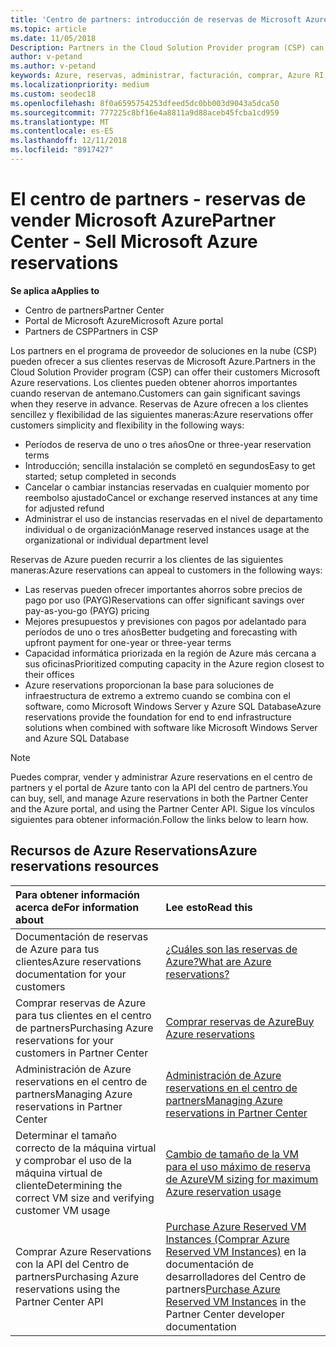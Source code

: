 ```yaml
---
title: 'Centro de partners: introducción de reservas de Microsoft Azure | El centro de partners'
ms.topic: article
ms.date: 11/05/2018
Description: Partners in the Cloud Solution Provider program (CSP) can offer their customers Microsoft Azure reservations.
author: v-petand
ms.author: v-petand
keywords: Azure, reservas, administrar, facturación, comprar, Azure RI, instancias reservadas de Azure
ms.localizationpriority: medium
ms.custom: seodec18
ms.openlocfilehash: 8f0a6595754253dfeed5dc0bb003d9043a5dca50
ms.sourcegitcommit: 777225c8bf16e4a8811a9d88aceb45fcba1cd959
ms.translationtype: MT
ms.contentlocale: es-ES
ms.lasthandoff: 12/11/2018
ms.locfileid: "8917427"
---
```

# <a name="partner-center---sell-microsoft-azure-reservations"></a><span data-ttu-id="65e61-103">El centro de partners - reservas de vender Microsoft Azure</span><span class="sxs-lookup"><span data-stu-id="65e61-103">Partner Center - Sell Microsoft Azure reservations</span></span>

<!--Maggie, 12/7/18 - Added "Partner Center" to metadata title and H1 title as per Catherine Watson in bug #19868631-->

**<span data-ttu-id="65e61-104">Se aplica a</span><span class="sxs-lookup"><span data-stu-id="65e61-104">Applies to</span></span>**

- <span data-ttu-id="65e61-105">Centro de partners</span><span class="sxs-lookup"><span data-stu-id="65e61-105">Partner Center</span></span>
- <span data-ttu-id="65e61-106">Portal de Microsoft Azure</span><span class="sxs-lookup"><span data-stu-id="65e61-106">Microsoft Azure portal</span></span>
- <span data-ttu-id="65e61-107">Partners de CSP</span><span class="sxs-lookup"><span data-stu-id="65e61-107">Partners in CSP</span></span>

<span data-ttu-id="65e61-108">Los partners en el programa de proveedor de soluciones en la nube (CSP) pueden ofrecer a sus clientes reservas de Microsoft Azure.</span><span class="sxs-lookup"><span data-stu-id="65e61-108">Partners in the Cloud Solution Provider program (CSP) can offer their customers Microsoft Azure reservations.</span></span> <span data-ttu-id="65e61-109">Los clientes pueden obtener ahorros importantes cuando reservan de antemano.</span><span class="sxs-lookup"><span data-stu-id="65e61-109">Customers can gain significant savings when they reserve in advance.</span></span> <span data-ttu-id="65e61-110">Reservas de Azure ofrecen a los clientes sencillez y flexibilidad de las siguientes maneras:</span><span class="sxs-lookup"><span data-stu-id="65e61-110">Azure reservations offer customers simplicity and flexibility in the following ways:</span></span>

- <span data-ttu-id="65e61-111">Períodos de reserva de uno o tres años</span><span class="sxs-lookup"><span data-stu-id="65e61-111">One or three-year reservation terms</span></span>
- <span data-ttu-id="65e61-112">Introducción; sencilla instalación se completó en segundos</span><span class="sxs-lookup"><span data-stu-id="65e61-112">Easy to get started; setup completed in seconds</span></span>
- <span data-ttu-id="65e61-113">Cancelar o cambiar instancias reservadas en cualquier momento por reembolso ajustado</span><span class="sxs-lookup"><span data-stu-id="65e61-113">Cancel or exchange reserved instances at any time for adjusted refund</span></span>
- <span data-ttu-id="65e61-114">Administrar el uso de instancias reservadas en el nivel de departamento individual o de organización</span><span class="sxs-lookup"><span data-stu-id="65e61-114">Manage reserved instances usage at the organizational or individual department level</span></span> 

<span data-ttu-id="65e61-115">Reservas de Azure pueden recurrir a los clientes de las siguientes maneras:</span><span class="sxs-lookup"><span data-stu-id="65e61-115">Azure reservations can appeal to customers in the following ways:</span></span>

- <span data-ttu-id="65e61-116">Las reservas pueden ofrecer importantes ahorros sobre precios de pago por uso (PAYG)</span><span class="sxs-lookup"><span data-stu-id="65e61-116">Reservations can offer significant savings over pay-as-you-go (PAYG) pricing</span></span>
- <span data-ttu-id="65e61-117">Mejores presupuestos y previsiones con pagos por adelantado para períodos de uno o tres años</span><span class="sxs-lookup"><span data-stu-id="65e61-117">Better budgeting and forecasting with upfront payment for one-year or three-year terms</span></span>
- <span data-ttu-id="65e61-118">Capacidad informática priorizada en la región de Azure más cercana a sus oficinas</span><span class="sxs-lookup"><span data-stu-id="65e61-118">Prioritized computing capacity in the Azure region closest to their offices</span></span>
- <span data-ttu-id="65e61-119">Azure reservations proporcionan la base para soluciones de infraestructura de extremo a extremo cuando se combina con el software, como Microsoft Windows Server y Azure SQL Database</span><span class="sxs-lookup"><span data-stu-id="65e61-119">Azure reservations provide the foundation for end to end infrastructure solutions when combined with software like Microsoft Windows Server and Azure SQL Database</span></span>

>[!NOTE]
> <span data-ttu-id="65e61-120">Puedes comprar, vender y administrar Azure reservations en el centro de partners y el portal de Azure tanto con la API del centro de partners.</span><span class="sxs-lookup"><span data-stu-id="65e61-120">You can buy, sell, and manage Azure reservations in both the Partner Center and the Azure portal, and using the Partner Center API.</span></span> <span data-ttu-id="65e61-121">Sigue los vínculos siguientes para obtener información.</span><span class="sxs-lookup"><span data-stu-id="65e61-121">Follow the links below to learn how.</span></span>

## <a name="azure-reservations-resources"></a><span data-ttu-id="65e61-122">Recursos de Azure Reservations</span><span class="sxs-lookup"><span data-stu-id="65e61-122">Azure reservations resources</span></span>

|**<span data-ttu-id="65e61-123">Para obtener información acerca de</span><span class="sxs-lookup"><span data-stu-id="65e61-123">For information about</span></span>**   |**<span data-ttu-id="65e61-124">Lee esto</span><span class="sxs-lookup"><span data-stu-id="65e61-124">Read this</span></span>**    |
|:-----------------------------|:-----------------|
| <span data-ttu-id="65e61-125">Documentación de reservas de Azure para tus clientes</span><span class="sxs-lookup"><span data-stu-id="65e61-125">Azure reservations documentation for your customers</span></span> | [<span data-ttu-id="65e61-126">¿Cuáles son las reservas de Azure?</span><span class="sxs-lookup"><span data-stu-id="65e61-126">What are Azure reservations?</span></span>](https://docs.microsoft.com/azure/billing/billing-save-compute-costs-reservations)
|<span data-ttu-id="65e61-127">Comprar reservas de Azure para tus clientes en el centro de partners</span><span class="sxs-lookup"><span data-stu-id="65e61-127">Purchasing Azure reservations for your customers in Partner Center</span></span>   |[<span data-ttu-id="65e61-128">Comprar reservas de Azure</span><span class="sxs-lookup"><span data-stu-id="65e61-128">Buy Azure reservations</span></span>](azure-reservations-buying.md)
|<span data-ttu-id="65e61-129">Administración de Azure reservations en el centro de partners</span><span class="sxs-lookup"><span data-stu-id="65e61-129">Managing Azure reservations in Partner Center</span></span> | [<span data-ttu-id="65e61-130">Administración de Azure reservations en el centro de partners</span><span class="sxs-lookup"><span data-stu-id="65e61-130">Managing Azure reservations in Partner Center</span></span>](azure-reservations-manage.md)
|<span data-ttu-id="65e61-131">Determinar el tamaño correcto de la máquina virtual y comprobar el uso de la máquina virtual de cliente</span><span class="sxs-lookup"><span data-stu-id="65e61-131">Determining the correct VM size and verifying customer VM usage</span></span>   |[<span data-ttu-id="65e61-132">Cambio de tamaño de la VM para el uso máximo de reserva de Azure</span><span class="sxs-lookup"><span data-stu-id="65e61-132">VM sizing for maximum Azure reservation usage</span></span>](azure-usage.md)   |
|<span data-ttu-id="65e61-133">Comprar Azure Reservations con la API del Centro de partners</span><span class="sxs-lookup"><span data-stu-id="65e61-133">Purchasing Azure reservations using the Partner Center API</span></span> | <span data-ttu-id="65e61-134">[Purchase Azure Reserved VM Instances (Comprar Azure Reserved VM Instances)](https://docs.microsoft.com/partner-center/develop/purchase-azure-reservations) en la documentación de desarrolladores del Centro de partners</span><span class="sxs-lookup"><span data-stu-id="65e61-134">[Purchase Azure Reserved VM Instances](https://docs.microsoft.com/partner-center/develop/purchase-azure-reservations) in the Partner Center developer documentation</span></span>